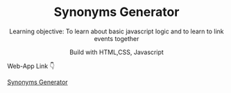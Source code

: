 <h1 align="center">Synonyms Generator</h1>

<p align="center">Learning objective: To learn about basic javascript logic and to learn to link events together</p>
<p align="center"> Build with HTML,CSS, Javascript</p>
<p>Web-App Link 👇 </p> 
<a href="dunyanong.github.io/quote-generator/">Synonyms Generator</a>


